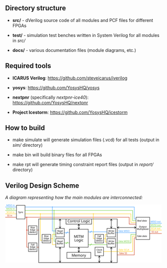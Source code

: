 ## Directory structure

* **src/** - dVerilog source code of all modules and PCF files for different FPGAs

* **test/** - simulation test benches written in System Verilog for all modules in *src/*

* **docs/** - various documentation files (module diagrams, etc.)

## Required tools

* **ICARUS Verilog**: https://github.com/steveicarus/iverilog

* **yosys**: https://github.com/YosysHQ/yosys

* **nextpnr** (specifically *nextpnr-ice40*): https://github.com/YosysHQ/nextpnr

* **Project Icestorm**: https://github.com/YosysHQ/icestorm

## How to build

* make simulate will generate simulation files (.vcd) for all tests (output in *sim/* directory)

* make bin will build binary files for all FPGAs

* make rpt will generate timing constraint report files (output in *report/* directory)

## Verilog Design Scheme
_A diagram representing how the main modules are interconnected:_

![](docs/mitm.svg)